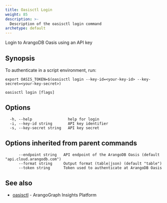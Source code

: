 ```yaml
---
title: Oasisctl Login
weight: 85
description: >-
  Description of the oasisctl login command
archetype: default
---
```

Login to ArangoDB Oasis using an API key

## Synopsis

To authenticate in a script environment, run:
	
	export OASIS_TOKEN=$(oasisctl login --key-id=<your-key-id> --key-secret=<your-key-secret>)


```
oasisctl login [flags]
```

## Options

```
  -h, --help                help for login
  -i, --key-id string       API key identifier
  -s, --key-secret string   API key secret
```

## Options inherited from parent commands

```
      --endpoint string   API endpoint of the ArangoDB Oasis (default "api.cloud.arangodb.com")
      --format string     Output format (table|json) (default "table")
      --token string      Token used to authenticate at ArangoDB Oasis
```

## See also

* [oasisctl](options.md)	 - ArangoGraph Insights Platform

